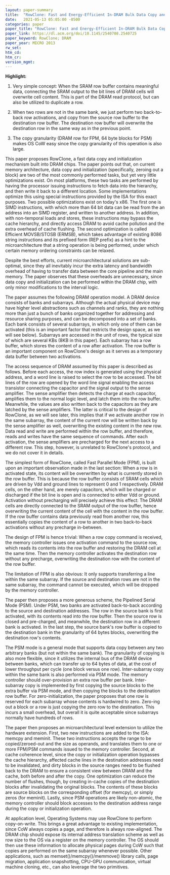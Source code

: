 ```yaml
---
layout: paper-summary
title:  "RowClone: Fast and Energy-Efficient In-DRAM Bulk Data Copy and Initialization"
date:   2021-05-13 05:05:00 -0500
categories: paper
paper_title: "RowClone: Fast and Energy-Efficient In-DRAM Bulk Data Copy and Initialization"
paper_link: https://dl.acm.org/doi/10.1145/2540708.2540725
paper_keyword: RowClone; DRAM
paper_year: MICRO 2013
rw_set:
htm_cd:
htm_cr:
version_mgmt:
---
```


**Highlight:**

1. Very simple concept: When the SRAM row buffer contains meaningful data, connecting the SRAM output to the
   bit lines of DRAM cells will overwrite cell content. This is part of the DRAM read protocol, but can also
   be utilized to duplicate a row.

2. When two rows are not in the same bank, we just perform two back-to-back row activations, and copy from the source
   row buffer to the destination row buffer. The destination row buffer will overwrite the destination row in
   the same way as in the previous point.

3. The copy granularity (DRAM row for FPM, 64 byte blocks for PSM) makes OS CoW easy since the copy granularity of
   this operation is also large.

This paper proposes RowClone, a fast data copy and initialization mechanism built into DRAM chips.
The paper points out that, on current memory architecture, data copy and initialization (specifically, zeroing out
a block) are two of the most commonly performed tasks, but yet very little optimizations exist.
On most platforms, these two tasks are performed by having the processor issuing instructions to fetch data into
the hierarchy, and then write it back to a different location. Some implementations optimize this using special
instructions provided by the ISA for this exact purposes. 
Two possible optimizations exist on today's x86. The first one is SIMD instructions, with which more than 64 bit
data can be read from the an address into an SIMD register, and written to another address. 
In addition, with non-temporal loads and stores, these instructions may bypass the cache hierarchy, and 
directly access DRAM to avoid cache pollution and the extra overhead of cache flushing. 
The second optimization is called Efficient MOVSB/STOSB (ERMSB), which takes advantage of existing 8086
string instructions and its prefixed form (REP prefix) as a hint to the microarchitecture that a string
operation is being performed, under which certain memory ordering constraints can be relaxed.

Despite the best efforts, current microarchitectural solutions are sub-optimal, since they all inevitably incur the
extra latency and bandwidth overhead of having to transfer data between the core pipeline and the main memory.
The paper observes that these overheads are unnecessary, since data copy and initialization can be performed within
the DRAM chip, with only minor modifications to the interval logic.

The paper assumes the following DRAM operation model. A DRAM device consists of banks and subarrays. Although
the actual physical device may have higher level abstractions such as channels and ranks, they are nothing more
than just a bunch of banks organized together for addressing and resource sharing purposes, and can be 
decomposed into a set of banks. 
Each bank consists of several subarrays, in which only one of them can be activated (this is an important factor
that restricts the design space, as we will see below). 
Subarrays are accessed in the unit of rows, the typical size of which are several KBs (8KB in this paper).
Each subarray has a row buffer, which stores the content of a row after activation. The row buffer is an important
component on RowClone's design as it serves as a temporary data buffer between two activations.

The access sequence of DRAM assumed by this paper is described as follows.
Before each access, the row index is generated using the physical address, and a word line is raised to select the 
row to be accessed. The bit lines of the row are opened by the word line signal enabling the access transistor 
connecting the capacitor and the signal output to the sense amplifier.
The sense amplifier then detects the charge at each capacitor, amplifies them to the normal logic level, and latch
them into the row buffer. Meanwhile, the values are also written back to the capacitors as they are latched by the
sense amplifiers. The latter is critical to the design of RowClone, as we will see later, this implies that 
if we activate another row in the same subarray, the content of the current row will be written back by the sense
amplifier as well, overwriting the existing content in the new row.
Data read and write are performed within the row buffer, and therefore, reads and writes have the same
sequence of commands.
After each activation, the sense amplifiers are precharged for the next access to a different row. This step,
however, is unrelated to RowClone's protocol, and we do not cover it in details.

The simplest form of RowClone, called Fast Parallel Mode (FPM), is built upon an important observation made in the 
last section: When a row is in activated state, its content will be overwritten by what is currently stored in the row
buffer. This is because the row buffer consists of SRAM cells which are driven by Vdd and ground lines to represent
0 and 1 respectively. DRAM cells, on the other hand, are merely capacitors, which will be charged or discharged
if the bit line is open and is connected to either Vdd or ground. 
Activation without precharging will precisely achieve this effect: The DRAM cells are directly connected to the 
SRAM output of the row buffer, hence overwriting the current content of the cell with the content in the row buffer.
If the row buffer contains data previously read from another row, this essentially copies the content of a row
to another in two back-to-back activations without any precharge in-between.

The design of FPM is hence trivial: When a row copy command is received, the memory controller issues one
activation command to the source row, which reads its contents into the row buffer and restoring the DRAM cell
at the same time. Then the memory controller activates the destination row without any precharge, overwriting the
destination row with the content of the row buffer.

The limitation of FPM is also obvious: It only supports transferring a line within the same subarray. 
If the source and destination rows are not in the same subarray, the command cannot be executed, which will be dropped
by the memory controller.

The paper then proposes a more generous scheme, the Pipelined Serial Mode (PSM). Under PSM, two banks are activated
back-to-back according to the source and destination addresses. The row in the source bank is first activated,
with its contents read into the row buffer. Then the source row is closed and pre-charged, and meanwhile, 
the destination row in a different bank is activated. In the last step, the source bank's row buffer is copied to
the destination bank in the granularity of 64 bytes blocks, overwriting the destination row's contents. 

The PSM mode is a general mode that supports data copy between any two arbitrary banks (but not within the same
bank). The granularity of copying is also more flexible, since it utilizes the internal bus of the DRAM device
between banks, which can transfer up to 64 bytes of data, at the cost of lower throughput per cycle (one block
versus one row). 
Inter-subarray copy within the same bank is also performed via PSM mode. The memory controller should over-provision
an extra row buffer per bank. Inter-subarray copy is implemented by first copying the source blocks to the 
extra buffer via PSM mode, and then copying the blocks to the destination row buffer. 
For zero-initialization, the paper proposes that one row is reserved for each subarray whose contents is hardwired
to zero. Zero-ing out a block or a row is just copying the zero row to the destination. This incurs a small
overhead, but overall it is quite acceptable since subarrays normally have hundreds of rows.

The paper then proposes an microarchitectural level extension to utilize the hardware extension.
First, two new instructions are added to the ISA: memcpy and meminit. These two instructions accepts the range to
be copied/zeroed-out and the size as operands, and translates them to one or more FPM/PSM commands issued to the 
memory controller. 
Second, at cache coherence level, since the copy or initialization operation bypasses the cache hierarchy, affected 
cache lines in the destination addresses need to be invalidated, and dirty blocks in the source ranges need to be 
flushed back to the DRAM to ensure a consistent view between DRAM and the cache, both before and after the copy.
One optimization can reduce the number of flushes, though, by creating in-cache copies of the destination blocks
after invalidating the original blocks. The contents of these blocks are source blocks on the corresponding offset
(for memcpy), or simply zeros (for meminit). 
Lastly, since PSM operations are likely non-atomic, the memory controller should block accesses to the 
destination address range during the copy or initialization operation.

At application level, Operating Systems may use RowClone to perform copy-on-write. This brings a great advantage
to existing implementation, since CoW always copies a page, and therefore is always row-aligned.
The DRAM chip should expose its internal address translation scheme as well as row size to the OS via a register
on the memory controller. The OS should then use these information to allocate physical pages during CoW
such that copies are performed on the same subarray whenever possible.
Other applications, such as memset()/memcpy()/memmove() library calls, page migration, application snapshotting,
CPU-GPU communication, virtual machine cloning, etc., can also leverage the two primitives.
